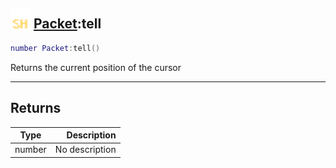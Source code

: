 ## <img src="../../.gitbook/assets/shared.png" width="32" height="32" /> [Packet](../packet/README.md):tell

```lua
number Packet:tell()
```

Returns the current position of the cursor

------
## Returns

| Type   | Description |
| ------ | ----------: |
| number | No description |

